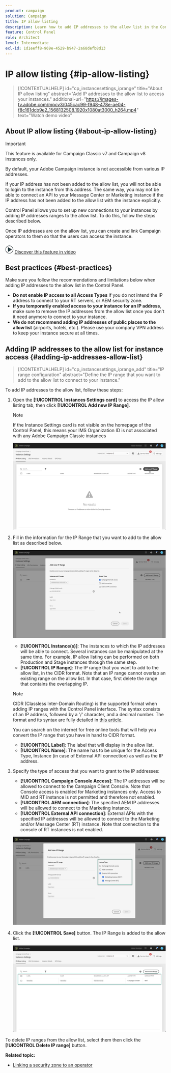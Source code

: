 ```yaml
---
product: campaign
solution: Campaign 
title: IP allow listing
description: Learn how to add IP addresses to the allow list in the Control Panel for instance access
feature: Control Panel
role: Architect
level: Intermediate
exl-id: 1d1eeff8-969e-4529-b947-2a68defb8d13
---
```

# IP allow listing {#ip-allow-listing}

>[!CONTEXTUALHELP]
>id="cp_instancesettings_iprange"
>title="About IP allow listing"
>abstract="Add IP addresses to the allow list to access your instances."
>additional-url="https://images-tv.adobe.com/mpcv3/045cac99-f948-478e-ae04-f8c161dcb9e2_1568132508.1920x1080at3000_h264.mp4" text="Watch demo video"

## About IP allow listing {#about-ip-allow-listing}

>[!IMPORTANT]
>
>This feature is available for Campaign Classic v7 and Campaign v8 instances only.

By default, your Adobe Campaign instance is not accessible from various IP addresses.

If your IP address has not been added to the allow list, you will not be able to login to the instance from this address. The same way, you may not be able to connect an API to your Message Center or Marketing instance if the IP address has not been added to the allow list with the instance explicitly.

Control Panel allows you to set up new connections to your instances by adding IP addresses ranges to the allow list. To do this, follow the steps described below.

Once IP addresses are on the allow list, you can create and link Campaign operators to them so that the users can access the instance.

![](assets/do-not-localize/how-to-video.png) [Discover this feature in video](https://experienceleague.adobe.com/docs/campaign-classic-learn/control-panel/instance-settings/ip-allow-listing.html?lang=en#instance-settings)

## Best practices {#best-practices}

Make sure you follow the recommendations and limitations below when adding IP addresses to the allow list in the Control Panel.

* **Do not enable IP access to all Access Types** if you do not intend the IP address to connect to your RT servers, or AEM security zone.
* **If you temporarily enabled access to your instance for an IP address**, make sure to remove the IP addresses from the allow list once you don't it need anymore to connect to your instance.
* **We do not recommend adding IP addresses of public places to the allow list** (airports, hotels, etc.). Please use your company VPN address to keep your instance secure at all times.

## Adding IP addresses to the allow list for instance access {#adding-ip-addresses-allow-list}

>[!CONTEXTUALHELP]
>id="cp_instancesettings_iprange_add"
>title="IP range configuration"
>abstract="Define the IP range that you want to add to the allow list to connect to your instance."

To add IP addresses to the allow list, follow these steps:

1. Open the **[!UICONTROL Instances Settings card]** to access the IP allow listing tab, then click **[!UICONTROL Add new IP Range]**.

    >[!NOTE]
    >
    >If the Instance Settings card is not visible on the homepage of the Control Panel, this means your IMS Organization ID is not associated with any Adobe Campaign Classic instances

    ![](assets/ip_whitelist_list1.png)

1. Fill in the information for the IP Range that you want to add to the allow list as described below.

    ![](assets/ip_whitelist_add1.png)

    * **[!UICONTROL Instance(s)]**: The instances to which the IP addresses will be able to connect. Several instances can be manipulated at the same time. For example, IP allow listing can be performed on both Production and Stage instances through the same step.
    * **[!UICONTROL IP Range]**: The IP range that you want to add to the allow list, in the CIDR format. Note that an IP range cannot overlap an existing range on the allow list. In that case, first delete the range that contains the overlapping IP.

    >[!NOTE]
    >
    >CIDR (Classless Inter-Domain Routing) is the supported format when adding IP ranges with the Control Panel interface. The syntax consists of an IP address, followed by a '/' character, and a decimal number. The format and its syntax are fully detailed in [this article](https://whatismyipaddress.com/cidr).
    >
    >You can search on the internet for free online tools that will help you convert the IP range that you have in hand to CIDR format.

    * **[!UICONTROL Label]**: The label that will display in the allow list.
    * **[!UICONTROL Name]**: The name has to be unique for the Access Type, Instance (in case of External API connection) as well as the IP address.

1. Specify the type of access that you want to grant to the IP addresses:

    * **[!UICONTROL Campaign Console Access]**: The IP addresses will be allowed to connect to the Campaign Client Console. Note that Console access is enabled for Marketing instances only. Access to MID and RT instance is not permitted and therefore not enabled.
    * **[!UICONTROL AEM connection]**: The specified AEM IP addresses will be allowed to connect to the Marketing instance.
    * **[!UICONTROL External API connection]**: External APIs with the specified IP addresses will be allowed to connect to the Marketing and/or Message Center (RT) instance. Note that connection to the console of RT instances is not enabled.

    ![](assets/ip_whitelist_acesstype.png)

1. Click the **[!UICONTROL Save]** button. The IP Range is added to the allow list.

    ![](assets/ip_whitelist_added.png)

To delete IP ranges from the allow list, select them then click the **[!UICONTROL Delete IP range]** button.

**Related topic:**

* [Linking a security zone to an operator](https://docs.campaign.adobe.com/doc/AC/en/INS_Additional_configurations_Configuring_Campaign_server.html#Linking_a_security_zone_to_an_operator)
